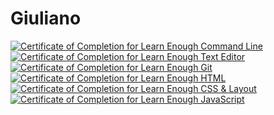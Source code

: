 # Giuliano

<a href="https://www.learnenough.com/certificates/G_Grasso"><img src="https://www.learnenough.com/certificates/G_Grasso/command-line-tutorial.svg" alt="Certificate of Completion for Learn Enough Command Line"></a><a href="https://www.learnenough.com/certificates/G_Grasso"><img src="https://www.learnenough.com/certificates/G_Grasso/text-editor-tutorial.svg" alt="Certificate of Completion for Learn Enough Text Editor"></a><a href="https://www.learnenough.com/certificates/G_Grasso"><img src="https://www.learnenough.com/certificates/G_Grasso/git-tutorial.svg" alt="Certificate of Completion for Learn Enough Git"></a><a href="https://www.learnenough.com/certificates/G_Grasso"><img src="https://www.learnenough.com/certificates/G_Grasso/html-tutorial.svg" alt="Certificate of Completion for Learn Enough HTML"></a><a href="https://www.learnenough.com/certificates/G_Grasso"><img src="https://www.learnenough.com/certificates/G_Grasso/css-and-layout-tutorial.svg" alt="Certificate of Completion for Learn Enough CSS &amp; Layout"></a><a href="https://www.learnenough.com/certificates/G_Grasso"><img src="https://www.learnenough.com/certificates/G_Grasso/javascript-tutorial.svg" alt="Certificate of Completion for Learn Enough JavaScript"></a>
